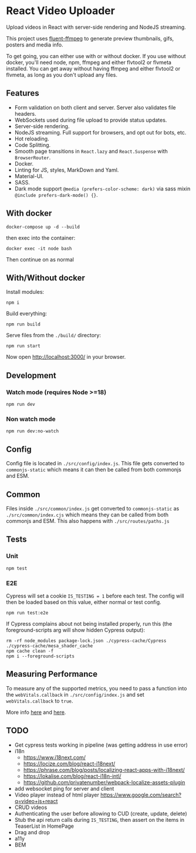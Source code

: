 # React Video Uploader

Upload videos in React with server-side rendering and NodeJS streaming.

This project uses [fluent-ffmpeg](https://github.com/fluent-ffmpeg/node-fluent-ffmpeg)
to generate preview thumbnails, gifs, posters and media info.

To get going, you can either use with or without docker.
If you use without docker, you'll need node, npm,
ffmpeg and either flvtool2 or flvmeta installed.
You can get away without having ffmpeg and either flvtool2 or flvmeta,
as long as you don't upload any files.

## Features

* Form validation on both client and server. Server also validates file headers.
* WebSockets used during file upload to provide status updates.
* Server-side rendering.
* NodeJS streaming. Full support for browsers, and opt out for bots, etc.
* Hot reloading.
* Code Splitting.
* Smooth page transitions in `React.lazy` and `React.Suspense` with `BrowserRouter`.
* Docker.
* Linting for JS, styles, MarkDown and Yaml.
* Material-UI.
* SASS.
* Dark mode support `@media (prefers-color-scheme: dark)` via sass mixin `@include prefers-dark-mode() {}`.

## With docker

```shell
docker-compose up -d --build
```

then exec into the container:

```shell
docker exec -it node bash
```

Then continue on as normal

## With/Without docker

Install modules:

```shell
npm i
```

Build everything:

```shell
npm run build
```

Serve files from the `./build/` directory:

```shell
npm run start
```

Now open [http://localhost:3000/](http://localhost:3000/) in your browser.

## Development

### Watch mode (requires Node >=18)

```shell
npm run dev
```

### Non watch mode

```shell
npm run dev:no-watch
```

## Config

Config file is located in `./src/config/index.js`.
This file gets converted to `commonjs-static` which means it can then be called from
both commonjs and ESM.

## Common

Files inside `./src/common/index.js` get converted to `commonjs-static` as `./src/common/index.cjs`
which means they can be called from both commonjs and ESM.
This also happens with `./src/routes/paths.js`

## Tests

### Unit

```shell
npm test
```

### E2E

Cypress will set a cookie `IS_TESTING = 1` before each test.
The config will then be loaded based on this value, either normal or test config.

```shell
npm run test:e2e
```

If Cypress complains about not being installed properly,
run this (the foreground-scripts arg will show hidden Cypress output):

```shell
rm -rf node_modules package-lock.json ./cypress-cache/Cypress ./cypress-cache/mesa_shader_cache
npm cache clean -f
npm i --foreground-scripts
```

## Measuring Performance

To measure any of the supported metrics,
you need to pass a function into the `webVitals.callback` in `./src/config/index.js`
and set `webVitals.callback` to `true`.

More info [here](https://www.npmjs.com/package/web-vitals)
and [here](https://create-react-app.dev/docs/measuring-performance/).

## TODO

* Get cypress tests working in pipeline (was getting address in use error)
* i18n
  * https://www.i18next.com/
  * https://locize.com/blog/react-i18next/
  * https://phrase.com/blog/posts/localizing-react-apps-with-i18next/
  * https://lokalise.com/blog/react-i18n-intl/
  * https://github.com/privatenumber/webpack-localize-assets-plugin
* add websocket ping for server and client
* Video player instead of html player https://www.google.com/search?q=video+js+react
* CRUD videos
* Authenticating the user before allowing to CUD (create, update, delete)
* Stub the api return calls during `IS_TESTING`, then assert on the items in TeaserList in HomePage
* Drag and drop
* a11y
* BEM
